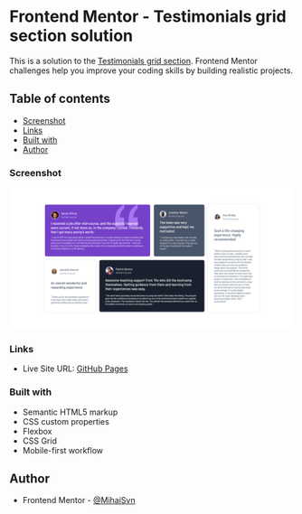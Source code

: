 # Frontend Mentor - Testimonials grid section solution

This is a solution to the [Testimonials grid section](https://www.frontendmentor.io/learning-paths/building-responsive-layouts--z1qCXVqkD/steps/68935f828411d0d6eb76fb1d/challenge/start). Frontend Mentor challenges help you improve your coding skills by building realistic projects. 

## Table of contents

  - [Screenshot](#screenshot)
  - [Links](#links)
  - [Built with](#built-with)
  - [Author](#author)




### Screenshot

![](./Screenshot%202025-08-10%20at%2018-40-04%20Frontend%20Mentor%20Testiomonial.png)


### Links

- Live Site URL: [GitHub Pages](https://mihaisvn.github.io/Four-card-feature-section/)


### Built with

- Semantic HTML5 markup
- CSS custom properties
- Flexbox
- CSS Grid
- Mobile-first workflow



## Author

- Frontend Mentor - [@MihaiSvn](https://www.frontendmentor.io/profile/MihaiSvn)

